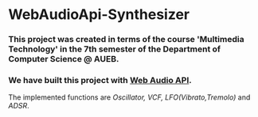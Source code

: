 # WebAudioApi-Synthesizer
### This project was created in terms of the course 'Multimedia Technology' in the 7th semester of the Department of Computer Science @ AUEB.

### We have built this project with [Web Audio API](https://www.w3.org/TR/webaudio/). 

The implemented functions are *Oscillator, VCF, LFO(Vibrato,Tremolo)*  and *ADSR*.

[](image.gif)
